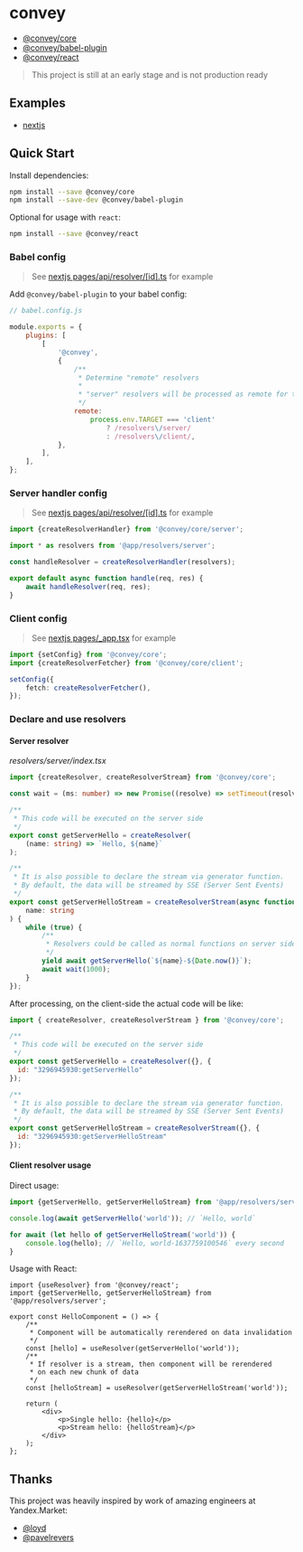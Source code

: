 # convey

-   [@convey/core](@convey/core)
-   [@convey/babel-plugin](@convey/babel-plugin)
-   [@convey/react](@convey/react)

> This project is still at an early stage and is not production ready

## Examples

-   [nextjs](examples/convey-nextjs)

## Quick Start

Install dependencies:

```sh
npm install --save @convey/core
npm install --save-dev @convey/babel-plugin
```

Optional for usage with `react`:

```sh
npm install --save @convey/react
```

### Babel config

> See [nextjs pages/api/resolver/[id].ts](examples/convey-nextjs/babel.config.js) for example

Add `@convey/babel-plugin` to your babel config:

```js
// babel.config.js

module.exports = {
    plugins: [
        [
            '@convey',
            {
                /**
                 * Determine "remote" resolvers
                 *
                 * "server" resolvers will be processed as remote for the "client" code, and vice versa
                 */
                remote:
                    process.env.TARGET === 'client'
                        ? /resolvers\/server/
                        : /resolvers\/client/,
            },
        ],
    ],
};
```

### Server handler config

> See [nextjs pages/api/resolver/[id].ts](examples/convey-nextjs/pages/api/resolver/[id].ts) for example

```ts
import {createResolverHandler} from '@convey/core/server';

import * as resolvers from '@app/resolvers/server';

const handleResolver = createResolverHandler(resolvers);

export default async function handle(req, res) {
    await handleResolver(req, res);
}
```

### Client config

> See [nextjs pages/\_app.tsx](examples/convey-nextjs/pages/_app.tsx) for example

```ts
import {setConfig} from '@convey/core';
import {createResolverFetcher} from '@convey/core/client';

setConfig({
    fetch: createResolverFetcher(),
});
```

### Declare and use resolvers

#### Server resolver

_resolvers/server/index.tsx_

```ts
import {createResolver, createResolverStream} from '@convey/core';

const wait = (ms: number) => new Promise((resolve) => setTimeout(resolve, ms));

/**
 * This code will be executed on the server side
 */
export const getServerHello = createResolver(
    (name: string) => `Hello, ${name}`
);

/**
 * It is also possible to declare the stream via generator function.
 * By default, the data will be streamed by SSE (Server Sent Events)
 */
export const getServerHelloStream = createResolverStream(async function* (
    name: string
) {
    while (true) {
        /**
         * Resolvers could be called as normal functions on server side too
         */
        yield await getServerHello(`${name}-${Date.now()}`);
        await wait(1000);
    }
});
```

After processing, on the client-side the actual code will be like:

```js
import { createResolver, createResolverStream } from '@convey/core';

/**
 * This code will be executed on the server side
 */
export const getServerHello = createResolver({}, {
  id: "3296945930:getServerHello"
});

/**
 * It is also possible to declare the stream via generator function.
 * By default, the data will be streamed by SSE (Server Sent Events)
 */
export const getServerHelloStream = createResolverStream({}, {
  id: "3296945930:getServerHelloStream"
});
```


#### Client resolver usage

Direct usage:

```ts
import {getServerHello, getServerHelloStream} from '@app/resolvers/server';

console.log(await getServerHello('world')); // `Hello, world`

for await (let hello of getServerHelloStream('world')) {
    console.log(hello); // `Hello, world-1637759100546` every second
}
```

Usage with React:

```tsx
import {useResolver} from '@convey/react';
import {getServerHello, getServerHelloStream} from '@app/resolvers/server';

export const HelloComponent = () => {
    /**
     * Component will be automatically rerendered on data invalidation
     */
    const [hello] = useResolver(getServerHello('world'));
    /**
     * If resolver is a stream, then component will be rerendered
     * on each new chunk of data
     */
    const [helloStream] = useResolver(getServerHelloStream('world'));

    return (
        <div>
            <p>Single hello: {hello}</p>
            <p>Stream hello: {helloStream}</p>
        </div>
    );
};
```

## Thanks

This project was heavily inspired by work of amazing engineers at Yandex.Market:

-   [@loyd](https://github.com/loyd)
-   [@pavelrevers](https://github.com/pavelrevers)

